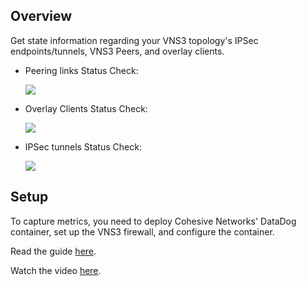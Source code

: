 ## Overview

Get state information regarding your VNS3 topology's IPSec endpoints/tunnels, VNS3 Peers, and overlay clients.

*   Peering links Status Check:

    ![](https://raw.githubusercontent.com/DataDog/integrations-extras/master/vns3/images/peering.png)

*   Overlay Clients Status Check:

    ![](https://raw.githubusercontent.com/DataDog/integrations-extras/master/vns3/images/clients.png)

*   IPSec tunnels Status Check:

    ![](https://raw.githubusercontent.com/DataDog/integrations-extras/master/vns3/images/ipsec.png)

## Setup

To capture metrics, you need to deploy Cohesive Networks' DataDog container, set up the VNS3 firewall, and configure the container.

Read the guide [here](https://cohesive.net/dnld/Cohesive-Networks_VNS3-DataDog-Container-Guide.pdf).

Watch the video [here](https://youtu.be/sTCgCG3m4vk).
